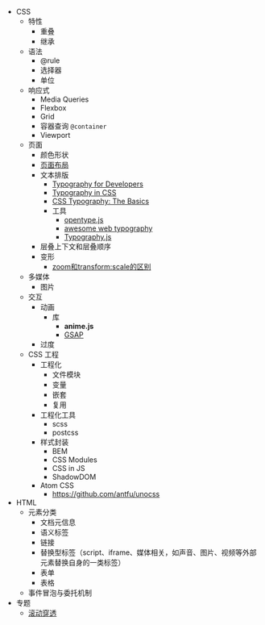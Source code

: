 - CSS
  - 特性
    - 重叠
    - 继承
  - 语法
    - @rule
    - 选择器
    - 单位
  - 响应式
    - Media Queries
    - Flexbox
    - Grid
    - 容器查询 `@container`
    - Viewport
  - 页面
    - 颜色形状
    - [页面布局](./CSS页面布局.md)
    - 文本排版
      - [Typography for Developers](https://css-tricks.com/typography-for-developers/)
      - [Typography in CSS](https://cssreference.io/typography/)
      - [CSS Typography: The Basics](https://www.webfx.com/blog/web-design/css-typography-01/)
      - 工具
        - [opentype.js](https://github.com/opentypejs/opentype.js)
        - [awesome web typography](https://github.com/deanhume/typography)
        - [Typography.js](http://kyleamathews.github.io/typography.js/)
    - 层叠上下文和层叠顺序
    - 变形
      - [zoom和transform:scale的区别](https://www.zhangxinxu.com/wordpress/2015/11/zoom-transform-scale-diff/)
  - 多媒体
    - 图片
  - 交互
    - 动画
      - 库
        - **anime.js**
        - [GSAP](https://github.com/greensock/GSAP)
    - 过度
  - CSS 工程
    - 工程化
      - 文件模块
      - 变量
      - 嵌套
      - 复用
    - 工程化工具
      - scss
      - postcss
    - 样式封装
      - BEM
      - CSS Modules
      - CSS in JS
      - ShadowDOM
    - Atom CSS
      - https://github.com/antfu/unocss
- HTML
  - 元素分类
    - 文档元信息
    - 语义标签
    - 链接
    - 替换型标签（script、iframe、媒体相关，如声音、图片、视频等外部元素替换自身的一类标签）
    - 表单
    - 表格
  - 事件冒泡与委托机制
- 专题
  - [滚动穿透](./滚动穿透.md)


